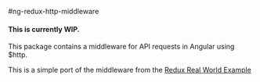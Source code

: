 #ng-redux-http-middleware

#### This is currently WIP.

This package contains a middleware for API requests in Angular using $http.

This is a simple port of the middleware from the [Redux Real World Example](https://github.com/rackt/redux/tree/master/examples/real-world)
